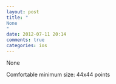 ```yaml
---
layout: post
title: "
None
"
date: 2012-07-11 20:14
comments: true
categories: ios
---
```


None


Comfortable minimum size: 44x44 points

